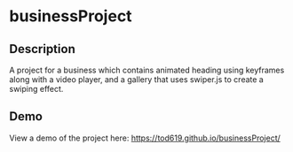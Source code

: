 # businessProject

## Description
A project for a business which contains animated heading using keyframes along with a video player,
and a gallery that uses swiper.js to create a swiping effect.

## Demo
View a demo of the project here: https://tod619.github.io/businessProject/
